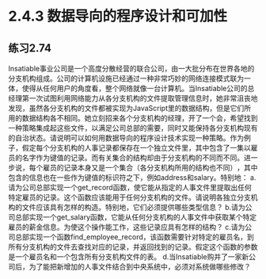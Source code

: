 # 2.4.3 数据导向的程序设计和可加性
## 练习2.74
Insatiable事业公司是一个高度分散经营的联合公司，由一大批分布在世界各地的分支机构组成。公司的计算机设施已经通过一种非常巧妙的网络连接模式联为一体，使得从任何用户的角度看，整个网络就像一台计算机。当Insatiable公司的总经理第一次试图利用网络能力从各分支机构的文件提取管理信息时，她非常沮丧地发现，虽然各分支机构的文件都被实现为JavaScript里的数据结构，但是它们所用的数据结构各不相同。她立刻招来各个分支机构的经理，开了一个会，希望找到一种策略集成起这些文件，以满足公司总部的需要，同时又能保持各分支机构现有的自治状态。请说明可以如何用数据导向的程序设计技术实现一种策略。作为例子，假定每个分支机构的人事记录都保存在一个独立文件里，其中包含了一集以雇员的名字作为键值的记录。而有关集合的结构却由于分支机构的不同而不同。进一步说，每个雇员的记录本身又是一个集合（各分支机构所用的结构也不同）​，其中包含的信息也在一些作为键值的标识符之下，例如address和salary。特别地：
a.请为公司总部实现一个get_record函数，使它能从指定的人事文件里提取出任何特定雇员的记录。这个函数应该能用于任何分支机构的文件。请说明各独立分支机构的文件应该具有怎样的构造。特别地，它们必须提供哪些类型信息？
b.请为公司总部实现一个get_salary函数，它能从任何分支机构的人事文件中获取某个特定雇员的薪金信息。为使这个操作能工作，这些记录应具有怎样的结构？
c.请为公司总部实现一个函数find_employee_record，该函数需要针对特定的雇员名，到所有分支机构的文件去查找对应的记录，并返回找到的记录。假定这个函数的参数是一个雇员名和一个包含所有分支机构文件的表。
d.当Insatiable购并了一家新公司后，为了能把新增加的人事文件结合到中央系统中，必须对系统做哪些修改？
